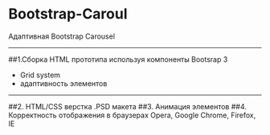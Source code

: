 # Bootstrap-Caroul
Адаптивная Bootstrap Carousel
***
##1.Сборка HTML прототипа используя компоненты Bootsrap 3 
-  Grid system
- адаптивность элементов
***
##2. HTML/CSS верстка .PSD макета
##3. Анимация элементов
##4. Корректность отображения в браузерах Opera, Google Chrome, Firefox, IE
